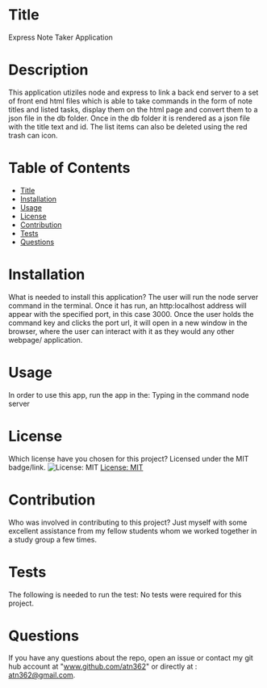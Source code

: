 
  
# Title 

Express Note Taker Application



# Description

This application utiziles node and express to link a back end server to a set of  front end  html files which is able to take commands in the form of note titles and listed tasks, display them on the html page and convert them to a json file in the db folder.  Once in the db folder it is rendered as a json file with the title text and id.  The list items can also be deleted using the red trash can icon. 

# Table of Contents 
* [Title](#title)
* [Installation](#installation)
* [Usage](#usage)
* [License](#license)
* [Contribution](#contribution)
* [Tests](#tests)
* [Questions](#questions)

# Installation
What is needed to install this application? The user will run the node server command in the terminal.  Once it has run, an http:localhost address will appear with the specified port, in this case 3000.  Once the user holds the command key and clicks the port url, it will open in a new window in the browser, where the user can interact with it as they would any other webpage/ application.

# Usage
In order to use this app, run the app in the: Typing in the command node server

# License
Which license have you chosen for this project? Licensed under the MIT badge/link.
![License: MIT](https://img.shields.io/badge/License-MIT-yellow.svg)
[License: MIT](https://opensource.org/licenses/MIT)

# Contribution
​Who was involved in contributing to this project? Just myself with some excellent assistance from my fellow students whom we worked together in a study group a few times.

# Tests
The following is needed to run the test: No tests were required for this project.

# Questions
If you have any questions about the repo, open an issue or contact my git hub account at "www.github.com/atn362" or  directly at : atn362@gmail.com.
